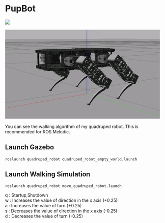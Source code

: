 # PupBot

![](https://img.shields.io/badge/ROS-Melodic-brightgreen.svg)

<img src="https://github.com/Alpaca-zip/PupBot/blob/main/PupBot.png">

You can see the walking algorithm of my quadruped robot. This is recommended for ROS Melodic. 

## Launch Gazebo

```
roslaunch quadruped_robot quadruped_robot_empty_world.launch
```

## Launch Walking Simulation

```
roslaunch quadruped_robot move_quadruped_robot.launch
```

q : Startup,Shutdown  
w : Increases the value of direction in the x axis (+0.25)  
a : Increases the value of turn (+0.25)  
s : Decreases the value of direction in the x axis (-0.25)  
d : Decreases the value of turn (-0.25)
